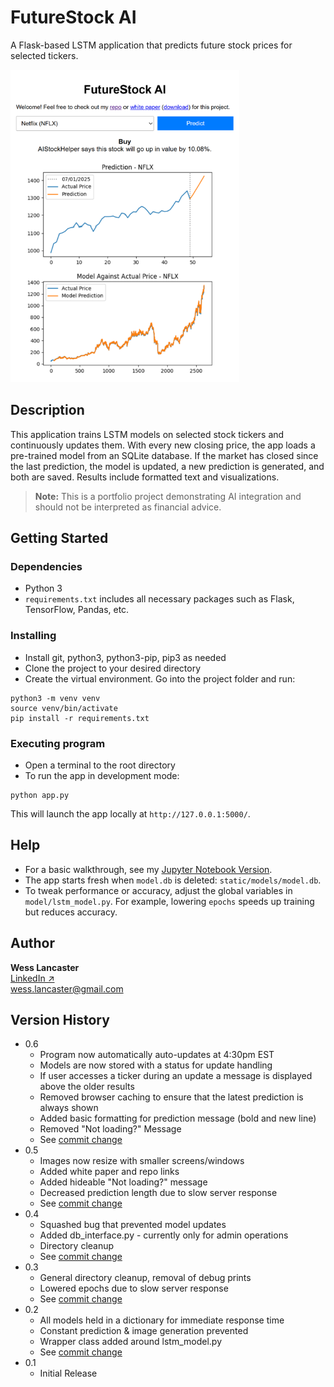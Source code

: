 # FutureStock AI

A Flask-based LSTM application that predicts future stock prices for selected tickers.

<img src="screenshots/futurestock-ss.png" alt="FutureStock AI Screenshot" height="500">

## Description

This application trains LSTM models on selected stock tickers and continuously updates them. With every new closing price, the app loads a pre-trained model from an SQLite database. If the market has closed since the last prediction, the model is updated, a new prediction is generated, and both are saved. Results include formatted text and visualizations.

> **Note:** This is a portfolio project demonstrating AI integration and should not be interpreted as financial advice.

## Getting Started

### Dependencies

* Python 3
* `requirements.txt` includes all necessary packages such as Flask, TensorFlow, Pandas, etc.

### Installing

* Install git, python3, python3-pip, pip3 as needed
* Clone the project to your desired directory
* Create the virtual environment. Go into the project folder and run:
``` 
python3 -m venv venv
source venv/bin/activate
pip install -r requirements.txt
```

### Executing program

* Open a terminal to the root directory
* To run the app in development mode:
``` 
python app.py
```
This will launch the app locally at `http://127.0.0.1:5000/`.


## Help

* For a basic walkthrough, see my [Jupyter Notebook Version](https://colab.research.google.com/drive/1z96VjkJXcIOQ6KdNjEPjhmxKKfLd7FLH).
* The app starts fresh when `model.db` is deleted: `static/models/model.db`.
* To tweak performance or accuracy, adjust the global variables in `model/lstm_model.py`. For example, lowering `epochs` speeds up training but reduces accuracy.

## Author

**Wess Lancaster**  
[LinkedIn ↗](https://linkedin.com/in/wessbl)  
wess.lancaster@gmail.com

## Version History
* 0.6
    * Program now automatically auto-updates at 4:30pm EST
    * Models are now stored with a status for update handling
    * If user accesses a ticker during an update a message is displayed above the older results
    * Removed browser caching to ensure that the latest prediction is always shown
    * Added basic formatting for prediction message (bold and new line)
    * Removed "Not loading?" Message
    * See [commit change](https://github.com/wessbl/wbl-aistocks/commit/2406748f5aac82f328ce579fc554bb37e5ea3610)
* 0.5
    * Images now resize with smaller screens/windows
    * Added white paper and repo links
    * Added hideable "Not loading?" message
    * Decreased prediction length due to slow server response
    * See [commit change](https://github.com/wessbl/wbl-aistocks/commit/5740fac657a7a16181d3a19ea7f43b089d096ad2)
* 0.4
    * Squashed bug that prevented model updates
    * Added db_interface.py - currently only for admin operations
    * Directory cleanup
    * See [commit change](https://github.com/wessbl/wbl-aistocks/commit/22f1e557d6ba796af350a90c0b23e42befec3ae0)
* 0.3
    * General directory cleanup, removal of debug prints
    * Lowered epochs due to slow server response
    * See [commit change](https://github.com/wessbl/wbl-aistocks/commit/678685f3d3f6fe2298b1375f311f48b0a9492b44)
* 0.2
    * All models held in a dictionary for immediate response time
    * Constant prediction & image generation prevented
    * Wrapper class added around lstm_model.py
    * See [commit change](https://github.com/wessbl/wbl-aistocks/commit/2fb715f51e4b70cdd910bbfd11f17d2433b050c5)
* 0.1
    * Initial Release